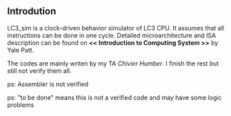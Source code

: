 ## Introdution
LC3_sim is a clock-driven behavior simulator of LC3 CPU. It assumes that all instructions can be done in one cycle. Detailed microarchitecture and ISA description can be found on **<< Introduction to Computing System >>** by Yale Patt. 

The codes are mainly writen by my TA *Chivier Humber*. I finish the rest but still not verify them all.



ps: Assembler is not verified

ps: "to be done" means this is not a verified code and may have some logic problems
